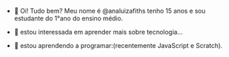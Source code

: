 - 👋 Oi! Tudo bem? Meu nome é  @analuizafiths tenho 15 anos e sou estudante do 1°ano do ensino médio.

- 👀 estou interessada em aprender  mais sobre tecnologia...

- 🌱 estou aprendendo a programar:(recentemente JavaScript e Scratch). 

